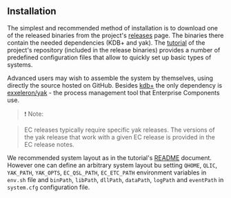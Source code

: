## Installation

The simplest and recommended method of installation is to download one of the released binaries from the project's [releases](https://github.com/exxeleron/enterprise-components/releases) page. The binaries there contain the needed dependencies (KDB+ and yak). The [tutorial](https://github.com/exxeleron/enterprise-components/tree/master/tutorial) of the project's repository (included in the release binaries) provides a number of predefined configuration files that allow to quickly set up basic types of systems.

Advanced users may wish to assemble the system by themselves, using directly the source hosted on GitHub. Besides [kdb+](http://kx.com/kdb-plus.php) the only dependency is [exxeleron/yak](https://github.com/exxeleron/yak/releases) - the process management tool that Enterprise Components use. 

> :heavy_exclamation_mark: Note:
  
> EC releases typically require specific yak releases. The versions of the yak release that work with a given EC release is provided in the EC release notes.

We recommended system layout as in the tutorial's [README](https://github.com/exxeleron/enterprise-components/blob/master/tutorial/README.md) document. However one can define an arbitrary system layout bu setting `QHOME`, `QLIC`, `YAK_PATH`, `YAK_OPTS`, `EC_QSL_PATH`, `EC_ETC_PATH` environment variables in `env.sh` file and `binPath`, `libPath`, `dllPath`, `dataPath`, `logPath` and `eventPath` in `system.cfg` configuration file.